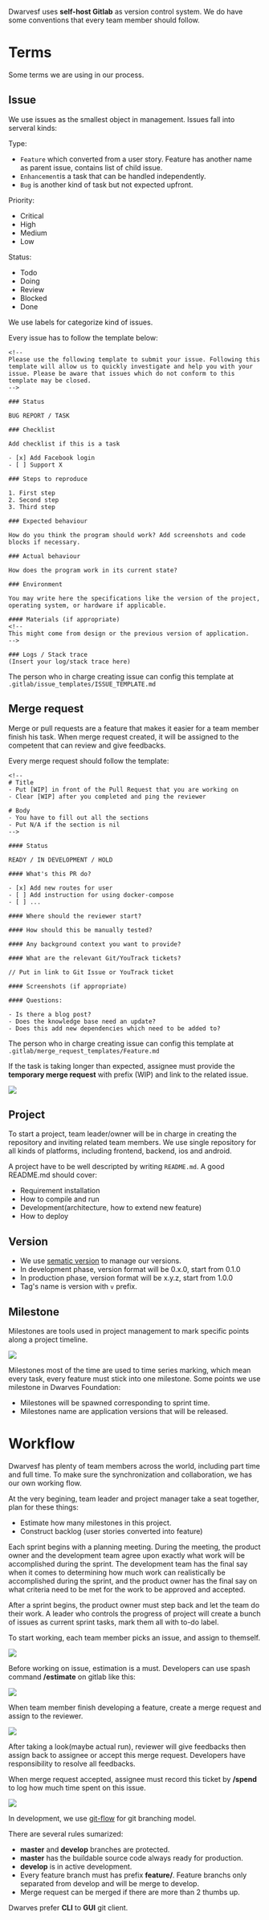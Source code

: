 Dwarvesf uses **self-host Gitlab** as version control system. We do have some conventions that every team member should follow.

# Terms
Some terms we are using in our process.

## Issue
We use issues as the smallest object in management. Issues fall into serveral kinds:

Type:

- `Feature` which converted from a user story. Feature has another name as parent issue, contains list of child issue.
- `Enhancement`is a task that can be handled independently.
- `Bug` is another kind of task but not expected upfront.

Priority:

- Critical
- High
- Medium
- Low

Status:

- Todo
- Doing
- Review
- Blocked
- Done

We use labels for categorize kind of issues.

Every issue has to follow the template below:

```
<!--
Please use the following template to submit your issue. Following this template will allow us to quickly investigate and help you with your issue. Please be aware that issues which do not conform to this template may be closed.
-->

### Status

BUG REPORT / TASK

### Checklist

Add checklist if this is a task

- [x] Add Facebook login
- [ ] Support X

### Steps to reproduce

1. First step
2. Second step
3. Third step

### Expected behaviour

How do you think the program should work? Add screenshots and code blocks if necessary.

### Actual behaviour

How does the program work in its current state?

### Environment

You may write here the specifications like the version of the project, operating system, or hardware if applicable.

#### Materials (if appropriate)
<!--
This might come from design or the previous version of application.
-->

### Logs / Stack trace
(Insert your log/stack trace here)
```

The person who in charge creating issue can config this template at  `.gitlab/issue_templates/ISSUE_TEMPLATE.md`

## Merge request

Merge or pull requests are a feature that makes it easier for a team member finish his task. When merge request created, it will be assigned to the competent that can review and give feedbacks.

Every merge request should follow the template:

```
<!--
# Title
- Put [WIP] in front of the Pull Request that you are working on
- Clear [WIP] after you completed and ping the reviewer

# Body
- You have to fill out all the sections
- Put N/A if the section is nil
-->

#### Status

READY / IN DEVELOPMENT / HOLD

#### What's this PR do?

- [x] Add new routes for user
- [ ] Add instruction for using docker-compose
- [ ] ...

#### Where should the reviewer start?

#### How should this be manually tested?

#### Any background context you want to provide?

#### What are the relevant Git/YouTrack tickets?

// Put in link to Git Issue or YouTrack ticket

#### Screenshots (if appropriate)

#### Questions:

- Is there a blog post?
- Does the knowledge base need an update?
- Does this add new dependencies which need to be added to?

```

The person who in charge creating issue can config this template at `.gitlab/merge_request_templates/Feature.md`

If the task is taking longer than expected, assignee must provide the **temporary merge request** with prefix (WIP) and link to the related issue.

<img src="https://raw.githubusercontent.com/dwarvesf/team/master/img/wip-mr.png">

## Project

To start a project, team leader/owner will be in charge in creating the repository and inviting related team members.
We use single repository for all kinds of platforms, including frontend, backend, ios and android.

A project have to be well descripted by writing `README.md`. A good README.md should cover:
   * Requirement installation
   * How to compile and run
   * Development(architecture, how to extend new feature)
   * How to deploy

## Version
- We use [sematic version](http://semver.org/) to manage our versions.
- In development phase, version format will be 0.x.0, start from 0.1.0
- In production phase, version format will be x.y.z, start from 1.0.0
- Tag's name is version with `v` prefix.

## Milestone

Milestones are tools used in project management to mark specific points along a project timeline.

<img src="https://raw.githubusercontent.com/dwarvesf/team/master/img/milestone.png">

Milestones most of the time are used to time series marking, which mean every task, every feature must stick into one milestone.
Some points we use milestone in Dwarves Foundation:
- Milestones will be spawned corresponding to sprint time.
- Milestones name are application versions that will be released.


# Workflow

Dwarvesf has plenty of team members across the world, including part time and full time. To make sure the synchronization and collaboration, we has our own working flow.

At the very begining, team leader and project manager take a seat together, plan for these things:
- Estimate how many milestones in this project.
- Construct backlog (user stories converted into feature)

Each sprint begins with a planning meeting. During the meeting, the product owner and the development team agree upon exactly what work will be accomplished during the sprint. The development team has the final say when it comes to determining how much work can realistically be accomplished during the sprint, and the product owner has the final say on what criteria need to be met for the work to be approved and accepted.

After a sprint begins, the product owner must step back and let the team do their work. A leader who controls the progress of project will create a bunch of issues as current sprint tasks, mark them all with to-do label.


To start working, each team member picks an issue, and assign to themself.

<img src="https://raw.githubusercontent.com/dwarvesf/team/master/img/board.png">

Before working on issue, estimation is a must. Developers can use spash command **/estimate** on gitlab like this:

<img src="https://raw.githubusercontent.com/dwarvesf/team/master/img/estimate.png">

When team member finish developing a feature, create a merge request and assign to the reviewer.

<img src="https://raw.githubusercontent.com/dwarvesf/team/master/img/merge-request.png">

After taking a look(maybe actual run), reviewer will give feedbacks then assign back to assignee or accept this merge request. Developers have responsibility to resolve all feedbacks.


When merge request accepted, assignee must record this ticket by **/spend** to log how much time spent on this issue.

<img src="https://raw.githubusercontent.com/dwarvesf/team/master/img/spend.png">

In development, we use [git-flow](https://github.com/nvie/gitflow) for git branching model.

There are several rules sumarized:
 * **master** and **develop** branches are protected.
 * **master** has the buildable source code always ready for production.
 * **develop** is in active development.
 * Every feature branch must has prefix **feature/**. Feature branchs only separated from develop and will be merge to develop.
 * Merge request can be merged if there are more than 2 thumbs up.

Dwarves prefer **CLI** to **GUI** git client.
